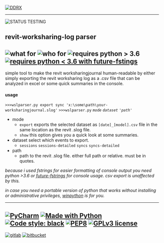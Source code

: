 [![DDRX](https://img.shields.io/badge/DD-RX-333?style=for-the-badge)](https://ddrx.ch)
***
![STATUS TESTING](https://img.shields.io/badge/STATUS-TESTING-orange?style=flat-square&logo=koding&logoColor=white)




## revit-worksharing-log parser

![what for](https://img.shields.io/badge/use_with-Revit-yellow?style=flat-square&logo=ipfs&logoColor=white)
![who for](https://img.shields.io/badge/user-BIM--Manager-yellow?style=flat-square&logo=tapas&logoColor=white)
![requires python > 3.6](https://img.shields.io/badge/requires-python%20%3E3.6-lightgrey?style=flat-square&logo=graphql&logoColor=white)
[![requires python < 3.6 with future-fstings](https://img.shields.io/badge/requires-python%20%3C%203.6%20%2B%20future--fstrings-lightgrey?style=flat-square&logo=graphql&logoColor=white)](https://img.shields.io/badge/requires-python%20%3C%203.6%20%2B%20future--fstrings-lightgrey)
---


simple tool to make the revit worksharingjournal human-readable
by either simply exporting the revit worksharing log as a .csv file that can be analyzed in excel or some quick summaries in the console.

#### usage

`>>>wslparser.py export sync 'x:\some\path\your-worksharingjournal.slog'`
`>>>wslparser.py` _`mode` `dataset` `'path'`_

- mode
  * `export` exports the selected dataset as `[date]_[model].csv` file in the same location as the revit .slog file.
  * `show` this option gives you a quick look at some summaries.
- dataset select which events to export.
  * `sessions` `sessions-detailed` `syncs` `syncs-detailed`
- path
  * path to the revit .slog file. either full path or relative. must be in quotes.

_because i used fstrings for easier formatting of console output you need python >3.6 or [future-fstrings](https://img.shields.io/badge/requires-python%20%3C%203.6%20%2B%20future--fstrings-lightgrey) for console usage.
csv export is unaffected by this._

_in case you need a portable version of python that works without installing or administrative privileges, [winpython](https://winpython.github.io/) is for you._

___
[![PyCharm](https://img.shields.io/badge/IDE-PyCharm-yellowgreen?style=flat-square&logo=jetbrains&logoColor=white)](https://www.jetbrains.com/pycharm/)
[![Made with Python](https://img.shields.io/badge/made%20with-python-yellowgreen.svg?style=flat-square&logo=python&logoColor=white)](https://www.python.org/)
[![Code style: black](https://img.shields.io/badge/code%20style-black-000000.svg?style=flat-square&logo=styled-components&logoColor=white)](https://github.com/psf/black)
[![PEP8](https://img.shields.io/badge/code%20style-pep8-black.svg?style=flat-square&logo=styled-components&logoColor=white)](https://www.python.org/dev/peps/pep-0008/)
[![GPLv3 license](https://img.shields.io/badge/License-GPLv3-blue.svg?style=flat-square&logo=gnu&logoColor=white)](https://www.gnu.org/licenses/gpl-3.0.en.html)
---
[![gitlab](https://img.shields.io/badge/main-gitlab-lightgrey?style=flat-square&logo=GitLab&logoColor=white)](https://git.ddrx.ch/ddrx/revit-worksharingjournal-reader)
[![bitbucket](https://img.shields.io/badge/mirror-bitbucket-lightgrey?style=flat-square&logo=Bitbucket&logoColor=white)](https://bitbucket.org/%7B447fac70-6865-48c1-9f3c-d3f45dea8388%7D/)
